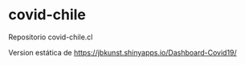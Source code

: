 # covid-chile
Repositorio covid-chile.cl

Version estática de https://jbkunst.shinyapps.io/Dashboard-Covid19/
